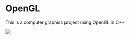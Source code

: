 # OpenGL
This is a computer graphics project using OpenGL in C++

![](https://github.com/danaitri/OpenGL/blob/master/opengl.gif)
